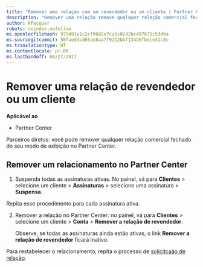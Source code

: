 ```yaml
---
title: "Remover uma relação com um revendedor ou um cliente | Partner Center"
description: "Remover uma relação remove qualquer relação comercial fechada do modo de exibição no Partner Center."
author: KPacquer
robots: noindex,nofollow
ms.openlocfilehash: 979491e1c2cf90d2e7ca5c02d2bc497675c53dba
ms.sourcegitcommit: 50faeddcd65ae8aa7f9212bbf134b9fbece41c8c
ms.translationtype: HT
ms.contentlocale: pt-BR
ms.lasthandoff: 06/27/2017
---
```

# <a name="remove-a-relationship-with-a-reseller-or-a-customer"></a>Remover uma relação de revendedor ou um cliente

**Aplicável ao**

-   Partner Center

Parceiros diretos: você pode remover qualquer relação comercial fechado do seu modo de exibição no Partner Center.

## <a name="remove-a-relationship-in-partner-center"></a>Remover um relacionamento no Partner Center

1.  Suspenda todas as assinaturas ativas. No painel, vá para **Clientes** > selecione um cliente > **Assinaturas** > selecione uma assinatura > **Suspensa**. 

   Repita esse procedimento para cada assinatura ativa.

2.  Remover a relação no Partner Center: no painel, vá para **Clientes** > selecione um cliente > **Conta** > **Remover a relação de revendedor**.

    Observe, se todas as assinaturas ainda estão ativas, o link **Remover a relação de revendedor** ficará inativo. 

Para restabelecer o relacionamento, repita o processo de [solicitçaão de relação](request-a-relationship-with-a-customer.md).
